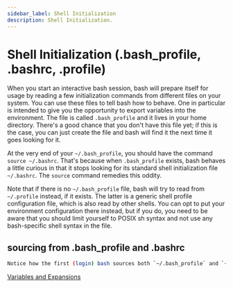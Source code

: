 ```yaml
---
sidebar_label: Shell Initialization
description: Shell Initialization.
---
```


# Shell Initialization (.bash_profile, .bashrc, .profile)

When you start an interactive bash session, bash will prepare itself for usage by reading a few initialization commands from different files on your system. You can use these files to tell bash how to behave. One in particular is intended to give you the opportunity to export variables into the environment. The file is called `.bash_profile` and it lives in your home directory. There's a good chance that you don't have this file yet; if this is the case, you can just create the file and bash will find it the next time it goes looking for it.

At the very end of your `~/.bash_profile`, you should have the command `source ~/.bashrc`. That's because when `.bash_profile` exists, bash behaves a little curious in that it stops looking for its standard shell initialization file `~/.bashrc`. The `source` command remedies this oddity.

Note that if there is no `~/.bash_profile` file, bash will try to read from `~/.profile` instead, if it exists. The latter is a generic shell profile configuration file, which is also read by other shells. You can opt to put your environment configuration there instead, but if you do, you need to be aware that you should limit yourself to POSIX sh syntax and not use any bash-specific shell syntax in the file.

## sourcing from .bash_profile and .bashrc

```bash
Notice how the first (login) bash sources both `~/.bash_profile` and `~/.bashrc` while the bottom two source only `~/.bashrc`. That's because only the first bash process is started as a "login shell" (by means of having a `-` in front of its name). The bottom two bash processes are ordinary interactive shells. The reason they have no need for sourcing `~/.bash_profile` is now becoming more obvious: the responsibility of `~/.bash_profile` is to set up bash's environment, and the bottom two shells are already inheriting the environment from their login shell ancestor.
```

[Variables and Expansions](https://guide.bash.academy/expansions/)
